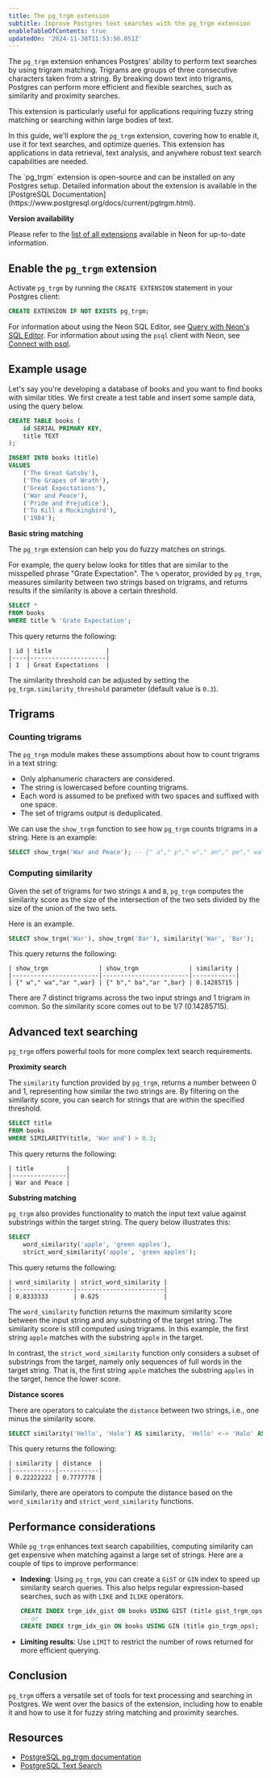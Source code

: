 ```yaml
---
title: The pg_trgm extension
subtitle: Improve Postgres text searches with the pg_trgm extension
enableTableOfContents: true
updatedOn: '2024-11-30T11:53:56.051Z'
---
```


The `pg_trgm` extension enhances Postgres' ability to perform text searches by using trigram matching. Trigrams are groups of three consecutive characters taken from a string. By breaking down text into trigrams, Postgres can perform more efficient and flexible searches, such as similarity and proximity searches.

This extension is particularly useful for applications requiring fuzzy string matching or searching within large bodies of text.

<CTA />

In this guide, we'll explore the `pg_trgm` extension, covering how to enable it, use it for text searches, and optimize queries. This extension has applications in data retrieval, text analysis, and anywhere robust text search capabilities are needed.

<Admonition type="note">
    The `pg_trgm` extension is open-source and can be installed on any Postgres setup. Detailed information about the extension is available in the [PostgreSQL Documentation](https://www.postgresql.org/docs/current/pgtrgm.html).
</Admonition>

**Version availability**

Please refer to the [list of all extensions](/docs/extensions/pg-extensions) available in Neon for up-to-date information.

## Enable the `pg_trgm` extension

Activate `pg_trgm` by running the `CREATE EXTENSION` statement in your Postgres client:

```sql
CREATE EXTENSION IF NOT EXISTS pg_trgm;
```

For information about using the Neon SQL Editor, see [Query with Neon's SQL Editor](/docs/get-started-with-neon/query-with-neon-sql-editor). For information about using the `psql` client with Neon, see [Connect with psql](/docs/connect/query-with-psql-editor).

## Example usage

Let's say you're developing a database of books and you want to find books with similar titles. We first create a test table and insert some sample data, using the query below.

```sql
CREATE TABLE books (
    id SERIAL PRIMARY KEY,
    title TEXT
);

INSERT INTO books (title)
VALUES
    ('The Great Gatsby'),
    ('The Grapes of Wrath'),
    ('Great Expectations'),
    ('War and Peace'),
    ('Pride and Prejudice'),
    ('To Kill a Mockingbird'),
    ('1984');
```

**Basic string matching**

The `pg_trgm` extension can help you do fuzzy matches on strings.

For example, the query below looks for titles that are similar to the misspelled phrase "Grate Expectation". The `%` operator, provided by `pg_trgm`, measures similarity between two strings based on trigrams, and returns results if the similarity is above a certain threshold.

```sql
SELECT *
FROM books
WHERE title % 'Grate Expectation';
```

This query returns the following:

```text
| id | title               |
|----|---------------------|
| 1  | Great Expectations  |
```

The similarity threshold can be adjusted by setting the `pg_trgm.similarity_threshold` parameter (default value is `0.3`).

## Trigrams

### Counting trigrams

The `pg_trgm` module makes these assumptions about how to count trigrams in a text string:

- Only alphanumeric characters are considered.
- The string is lowercased before counting trigrams.
- Each word is assumed to be prefixed with two spaces and suffixed with one space.
- The set of trigrams output is deduplicated.

We can use the `show_trgm` function to see how `pg_trgm` counts trigrams in a string. Here is an example:

```sql
SELECT show_trgm('War and Peace'); -- {" a"," p"," w"," an"," pe"," wa",ace,and,"ar ","ce ",eac,"nd ",pea,war}
```

### Computing similarity

Given the set of trigrams for two strings `A` and `B`, `pg_trgm` computes the similarity score as the size of the intersection of the two sets divided by the size of the union of the two sets.

Here is an example.

```sql
SELECT show_trgm('War'), show_trgm('Bar'), similarity('War', 'Bar');
```

This query returns the following:

```text
| show_trgm              | show_trgm              | similarity |
|------------------------|------------------------|------------|
| {" w"," wa","ar ",war} | {" b"," ba","ar ",bar} | 0.14285715 |
```

There are 7 distinct trigrams across the two input strings and 1 trigram in common. So the similarity score comes out to be 1/7 (0.14285715).

## Advanced text searching

`pg_trgm` offers powerful tools for more complex text search requirements.

**Proximity search**

The `similarity` function provided by `pg_trgm`, returns a number between 0 and 1, representing how similar the two strings are. By filtering on the similarity score, you can search for strings that are within the specified threshold.

```sql
SELECT title
FROM books
WHERE SIMILARITY(title, 'War and') > 0.3;
```

This query returns the following:

```text
| title         |
|---------------|
| War and Peace |
```

**Substring matching**

`pg_trgm` also provides functionality to match the input text value against substrings within the target string. The query below illustrates this:

```sql
SELECT
    word_similarity('apple', 'green apples'),
    strict_word_similarity('apple', 'green apples');
```

This query returns the following:

```text
| word_similarity | strict_word_similarity |
|-----------------|------------------------|
| 0.8333333       | 0.625                  |
```

The `word_similarity` function returns the maximum similarity score between the input string and any substring of the target string. The similarity score is still computed using trigrams. In this example, the first string `apple` matches with the substring `apple` in the target.

In contrast, the `strict_word_similarity` function only considers a subset of substrings from the target, namely only sequences of full words in the target string. That is, the first string `apple` matches the substring `apples` in the target, hence the lower score.

**Distance scores**

There are operators to calculate the `distance` between two strings, i.e., one minus the similarity score.

```sql
SELECT similarity('Hello', 'Halo') AS similarity, 'Hello' <-> 'Halo' AS distance;
```

This query returns the following:

```text
| similarity | distance  |
|------------|-----------|
| 0.22222222 | 0.7777778 |
```

Similarly, there are operators to compute the distance based on the `word_similarity` and `strict_word_similarity` functions.

## Performance considerations

While `pg_trgm` enhances text search capabilities, computing similarity can get expensive when matching against a large set of strings. Here are a couple of tips to improve performance:

- **Indexing**: Using `pg_trgm`, you can create a `GiST` or `GIN` index to speed up similarity search queries. This also helps regular expression-based searches, such as with `LIKE` and `ILIKE` operators.

  ```sql
  CREATE INDEX trgm_idx_gist ON books USING GIST (title gist_trgm_ops);
  -- or
  CREATE INDEX trgm_idx_gin ON books USING GIN (title gin_trgm_ops);
  ```

- **Limiting results**: Use `LIMIT` to restrict the number of rows returned for more efficient querying.

## Conclusion

`pg_trgm` offers a versatile set of tools for text processing and searching in Postgres. We went over the basics of the extension, including how to enable it and how to use it for fuzzy string matching and proximity searches.

## Resources

- [PostgreSQL pg_trgm documentation](https://www.postgresql.org/docs/current/pgtrgm.html)
- [PostgreSQL Text Search](https://www.postgresql.org/docs/current/textsearch.html)

<NeedHelp/>
